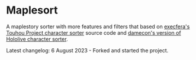 # Maplesort
A maplestory sorter with more features and filters that based on [execfera's Touhou Project character sorter](https://tohosort.frelia.my/) source code and [damecon's version of Hololive character sorter](https://damecon.github.io/HoloSort/).

Latest changelog:
6 August 2023 - Forked and started the project.
